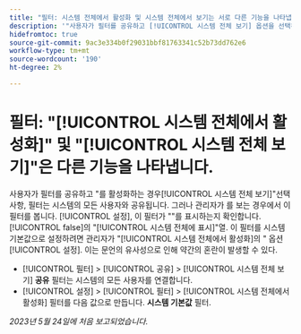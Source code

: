 ```yaml
---
title: "필터: 시스템 전체에서 활성화 및 시스템 전체에서 보기는 서로 다른 기능을 나타냅니다."
description: '"사용자가 필터를 공유하고 [!UICONTROL 시스템 전체 보기] 옵션을 선택하면 필터가 시스템의 모든 사용자와 공유됩니다. 그러나 관리자가 를 보는 경우에서 이 필터를 봅니다. [!UICONTROL 설정], 이 필터가 [!UICONTROL false] 다음에서 [!UICONTROL 시스템 전체에 표시] 열. 이 필터를 시스템 기본값으로 설정하려면 관리자가 [!UICONTROL 시스템 전체에서 활성화] 설치 프로그램의 옵션입니다. 이는 문언의 유사성으로 인해 약간의 혼란이 발생할 수 있다.'
hidefromtoc: true
source-git-commit: 9ac3e334b0f29031bbf81763341c52b73dd762e6
workflow-type: tm+mt
source-wordcount: '190'
ht-degree: 2%

---
```



# 필터: &quot;[!UICONTROL 시스템 전체에서 활성화]&quot; 및 &quot;[!UICONTROL 시스템 전체 보기]&quot;은 다른 기능을 나타냅니다.

사용자가 필터를 공유하고 &quot;를 활성화하는 경우[!UICONTROL 시스템 전체 보기]&quot;선택 사항, 필터는 시스템의 모든 사용자와 공유됩니다. 그러나 관리자가 를 보는 경우에서 이 필터를 봅니다. [!UICONTROL 설정], 이 필터가 &quot;&quot;를 표시하는지 확인합니다.[!UICONTROL false]의 &quot;[!UICONTROL 시스템 전체에 표시]&quot;열. 이 필터를 시스템 기본값으로 설정하려면 관리자가 &quot;[!UICONTROL 시스템 전체에서 활성화]의 &quot; 옵션 [!UICONTROL 설정]. 이는 문언의 유사성으로 인해 약간의 혼란이 발생할 수 있다.

* [!UICONTROL 필터] > [!UICONTROL 공유] > [!UICONTROL 시스템 전체 보기] **공유** 필터는 시스템의 모든 사용자를 연결합니다.
* [!UICONTROL 설정] > [!UICONTROL 필터] > [!UICONTROL 시스템 전체에서 활성화] 필터를 다음 값으로 만듭니다. **시스템 기본값** 필터.

_2023년 5월 24일에 처음 보고되었습니다._

